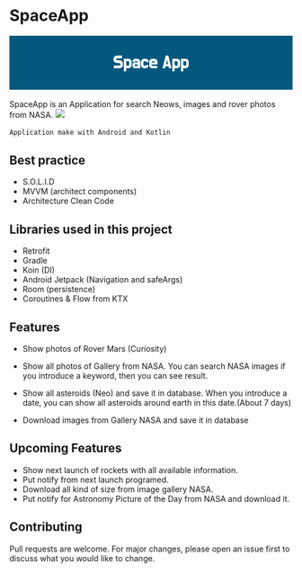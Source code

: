 
# SpaceApp 
 ![space App logo](Space_App_banner.png)

SpaceApp is an Application for search Neows, images and rover photos from NASA.
![](https://upload.wikimedia.org/wikipedia/commons/thumb/e/e5/NASA_logo.svg/287px-NASA_logo.svg.png)

```bash
Application make with Android and Kotlin
```

## Best practice

- S.O.L.I.D
- MVVM (architect components)
- Architecture Clean Code

## Libraries used in this project

- Retrofit
- Gradle
- Koin (DI)
- Android Jetpack (Navigation and safeArgs)
- Room (persistence)
- Coroutines & Flow from KTX 

## Features

- Show photos of Rover Mars (Curiosity)
- Show all photos of Gallery from NASA. You can search NASA images if you introduce a keyword, then you can see result.
- Show all asteroids (Neo) and save it in database. When you introduce a date, you can show all asteroids around earth in this date.(About 7 days)

- Download images from Gallery NASA and save it in database

## Upcoming Features

- Show next launch of rockets with all available information.
- Put notify from next launch programed.
- Download all kind of size from image gallery NASA.
- Put notify for Astronomy Picture of the Day from NASA and download it.

## Contributing
Pull requests are welcome. For major changes, please open an issue first to discuss what you would like to change.
